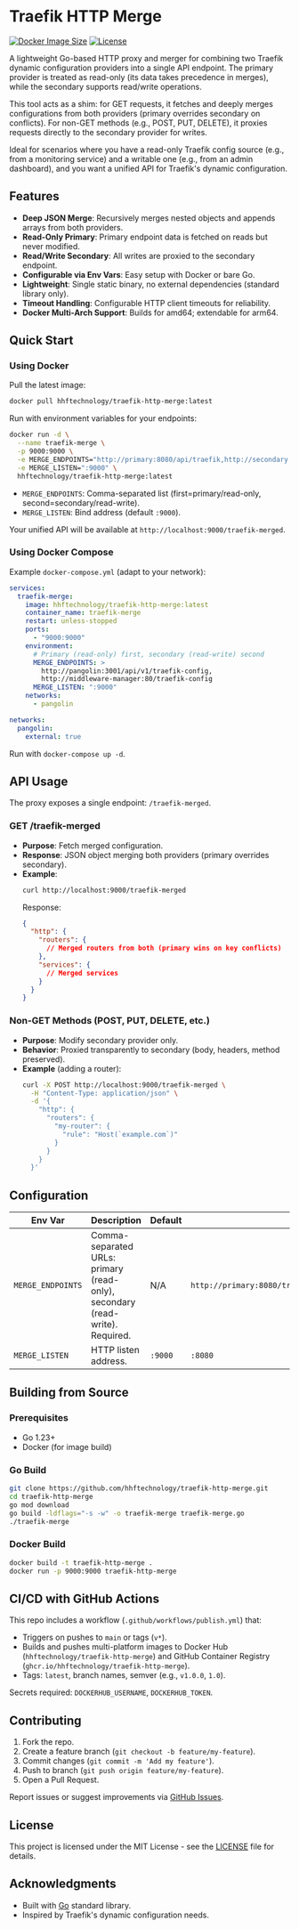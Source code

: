 # Traefik HTTP Merge

[![Docker Image Size](https://img.shields.io/docker/image-size/hhftechnology/traefik-http-merge/latest)](https://hub.docker.com/r/hhftechnology/traefik-http-merge)
[![License](https://img.shields.io/github/license/hhftechnology/traefik-http-merge)](LICENSE)

A lightweight Go-based HTTP proxy and merger for combining two Traefik dynamic configuration providers into a single API endpoint. The primary provider is treated as read-only (its data takes precedence in merges), while the secondary supports read/write operations.

This tool acts as a shim: for GET requests, it fetches and deeply merges configurations from both providers (primary overrides secondary on conflicts). For non-GET methods (e.g., POST, PUT, DELETE), it proxies requests directly to the secondary provider for writes.

Ideal for scenarios where you have a read-only Traefik config source (e.g., from a monitoring service) and a writable one (e.g., from an admin dashboard), and you want a unified API for Traefik's dynamic configuration.

## Features

- **Deep JSON Merge**: Recursively merges nested objects and appends arrays from both providers.
- **Read-Only Primary**: Primary endpoint data is fetched on reads but never modified.
- **Read/Write Secondary**: All writes are proxied to the secondary endpoint.
- **Configurable via Env Vars**: Easy setup with Docker or bare Go.
- **Lightweight**: Single static binary, no external dependencies (standard library only).
- **Timeout Handling**: Configurable HTTP client timeouts for reliability.
- **Docker Multi-Arch Support**: Builds for amd64; extendable for arm64.

## Quick Start

### Using Docker

Pull the latest image:

```bash
docker pull hhftechnology/traefik-http-merge:latest
```

Run with environment variables for your endpoints:

```bash
docker run -d \
  --name traefik-merge \
  -p 9000:9000 \
  -e MERGE_ENDPOINTS="http://primary:8080/api/traefik,http://secondary:8080/api/traefik" \
  -e MERGE_LISTEN=":9000" \
  hhftechnology/traefik-http-merge:latest
```

- `MERGE_ENDPOINTS`: Comma-separated list (first=primary/read-only, second=secondary/read-write).
- `MERGE_LISTEN`: Bind address (default `:9000`).

Your unified API will be available at `http://localhost:9000/traefik-merged`.

### Using Docker Compose

Example `docker-compose.yml` (adapt to your network):

```yaml
services:
  traefik-merge:
    image: hhftechnology/traefik-http-merge:latest
    container_name: traefik-merge
    restart: unless-stopped
    ports:
      - "9000:9000"
    environment:
      # Primary (read-only) first, secondary (read-write) second
      MERGE_ENDPOINTS: >
        http://pangolin:3001/api/v1/traefik-config,
        http://middleware-manager:80/traefik-config
      MERGE_LISTEN: ":9000"
    networks:
      - pangolin

networks:
  pangolin:
    external: true
```

Run with `docker-compose up -d`.

## API Usage

The proxy exposes a single endpoint: `/traefik-merged`.

### GET /traefik-merged
- **Purpose**: Fetch merged configuration.
- **Response**: JSON object merging both providers (primary overrides secondary).
- **Example**:
  ```bash
  curl http://localhost:9000/traefik-merged
  ```
  Response:
  ```json
  {
    "http": {
      "routers": {
        // Merged routers from both (primary wins on key conflicts)
      },
      "services": {
        // Merged services
      }
    }
  }
  ```

### Non-GET Methods (POST, PUT, DELETE, etc.)
- **Purpose**: Modify secondary provider only.
- **Behavior**: Proxied transparently to secondary (body, headers, method preserved).
- **Example** (adding a router):
  ```bash
  curl -X POST http://localhost:9000/traefik-merged \
    -H "Content-Type: application/json" \
    -d '{
      "http": {
        "routers": {
          "my-router": {
            "rule": "Host(`example.com`)"
          }
        }
      }
    }'
  ```

## Configuration

| Env Var          | Description | Default | Example |
|------------------|-------------|---------|---------|
| `MERGE_ENDPOINTS` | Comma-separated URLs: primary (read-only), secondary (read-write). Required. | N/A | `http://primary:8080/traefik.json,http://secondary:8080/traefik.json` |
| `MERGE_LISTEN`   | HTTP listen address. | `:9000` | `:8080` |

## Building from Source

### Prerequisites
- Go 1.23+
- Docker (for image build)

### Go Build
```bash
git clone https://github.com/hhftechnology/traefik-http-merge.git
cd traefik-http-merge
go mod download
go build -ldflags="-s -w" -o traefik-merge traefik-merge.go
./traefik-merge
```

### Docker Build
```bash
docker build -t traefik-http-merge .
docker run -p 9000:9000 traefik-http-merge
```

## CI/CD with GitHub Actions

This repo includes a workflow (`.github/workflows/publish.yml`) that:
- Triggers on pushes to `main` or tags (`v*`).
- Builds and pushes multi-platform images to Docker Hub (`hhftechnology/traefik-http-merge`) and GitHub Container Registry (`ghcr.io/hhftechnology/traefik-http-merge`).
- Tags: `latest`, branch names, semver (e.g., `v1.0.0`, `1.0`).

Secrets required: `DOCKERHUB_USERNAME`, `DOCKERHUB_TOKEN`.

## Contributing

1. Fork the repo.
2. Create a feature branch (`git checkout -b feature/my-feature`).
3. Commit changes (`git commit -m 'Add my feature'`).
4. Push to branch (`git push origin feature/my-feature`).
5. Open a Pull Request.

Report issues or suggest improvements via [GitHub Issues](https://github.com/hhftechnology/traefik-http-merge/issues).

## License

This project is licensed under the MIT License - see the [LICENSE](LICENSE) file for details.

## Acknowledgments

- Built with [Go](https://go.dev/) standard library.
- Inspired by Traefik's dynamic configuration needs.